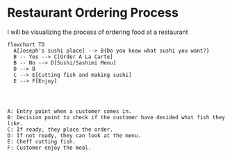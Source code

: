 # Restaurant Ordering Process
I will be visualizing the process of ordering food at a restaurant





```mermaid
flowchart TD
  A[Joseph's sushi place] --> B{Do you know what sushi you want?}
  B -- Yes --> C[Order A La Carte]
  B -- No --> D[Sushi/Sashimi Menu]
  D --> B
  C --> E[Cutting fish and making sushi]
  E --> F[Enjoy]




A: Entry point when a customer comes in.
B: Decision point to check if the customer have decided what fish they like.
C: If ready, they place the order.
D: If not ready, they can look at the menu.
E: Cheff cutting fish.
F: Customer enjoy the meal.
